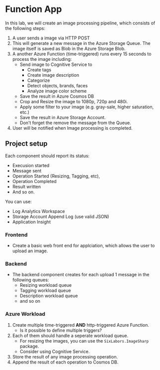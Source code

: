 # Function App

In this lab, we will create an image processing pipeline, which consists of the following steps:
1. A user sends a image via HTTP POST 
2. This will generate a new message in the Azure Storage Queue. The image itself is saved as Blob in the Azure Storage Blob.
3. A another Azure Function (time-triggered) runs every 15 seconds to process the image including:
    * Send image to Cognitive Service to
      * Create tags
      * Create image description 
      * Categorize
      * Detect objects, brands, faces
      * Analyze image color scheme
    * Save the result in Azure Cosmos DB
    * Crop and Resize the image to 1080p, 720p and 480i.
    * Apply some filter to your image (e.g. gray-sale, higher saturation, etc.)
    * Save the result in Azure Storage Account.
    * Don't forget the remove the message from the Queue.
4. User will be notified when Image processing is completed.

## Project setup
Each component should report its status:
  - Execusion started
  - Message sent
  - Operation Started (Resizing, Tagging, etc),
  - Operation Completed
  - Result written
  - And so on.

You can use:
  - Log Analytics Workspace
  - Storage Account Append Log (use valid JSON)
  - Application Insight

### Frontend
* Create a basic web front end for applciation, which allows the user to upload an image.

### Backend
* The backend component creates for each upload 1 message in the following queues:
    * Resizing workload queue
    * Tagging workload queue
    * Description workload queue
    * and so on

### Azure Workload
1. Create multiple time-triggered **AND** http-triggered Azure Function.
    * Is it possible to define multiple triggers?
2. Each of them should handle a seperate workload queue. 
    * For resizing the images, you can use the `SixLabors.ImageSharp` package.
    * Consider using Cognitive Service.
3. Store the result of any image processing operation.
4. Append the result of each operation to Cosmos DB.

